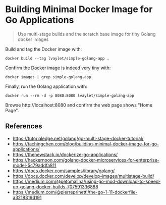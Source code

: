 # Building Minimal Docker Image for Go Applications

> Use multi-stage builds and the scratch base image for tiny Golang docker images

Build and tag the Docker image with:

```
docker build --tag lvaylet/simple-golang-app .
```

Confirm the Docker image is indeed very tiny with:

```
docker images | grep simple-golang-app
```

Finally, run the Golang application with:

```
docker run --rm -d -p 8080:8080 lvaylet/simple-golang-app
```

Browse http://localhost:8080 and confirm the web page shows "Home Page".

## References

- https://tutorialedge.net/golang/go-multi-stage-docker-tutorial/
- https://tachingchen.com/blog/building-minimal-docker-image-for-go-applications/
- https://thenewstack.io/dockerize-go-applications/
- https://hackernoon.com/golang-docker-microservices-for-enterprise-model-5c79addfa811
- https://docs.docker.com/samples/library/golang/
- https://docs.docker.com/develop/develop-images/multistage-build/
- https://medium.com/@petomalina/using-go-mod-download-to-speed-up-golang-docker-builds-707591336888
- https://medium.com/@pierreprinetti/the-go-1-11-dockerfile-a3218319d191
